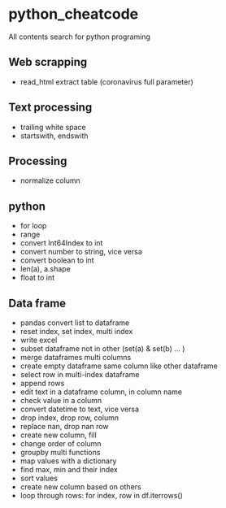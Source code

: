 # python_cheatcode
All contents search for python programing

## Web scrapping
- read_html extract table (coronavirus full parameter)

## Text processing
- trailing white space
- startswith, endswith

## Processing
- normalize column

## python
- for loop
- range
- convert Int64Index to int
- convert number to string, vice versa
- convert boolean to int
- len(a), a.shape
- float to int

## Data frame
- pandas convert list to dataframe
- reset index, set index, multi index
- write excel
- subset dataframe not in other (set(a) & set(b) ... )
- merge dataframes multi columns
- create empty dataframe same column like other dataframe
- select row in multi-index dataframe
- append rows
- edit text in a dataframe column, in column name
- check value in a column
- convert datetime to text, vice versa
- drop index, drop row, column
- replace nan, drop nan row
- create new column, fill
- change order of column
- groupby multi functions
- map values with a dictionary
- find max, min and their index
- sort values
- create new column based on others
- loop through rows: for index, row in df.iterrows()
